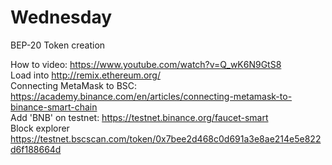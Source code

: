 # Wednesday
BEP-20 Token creation

How to video: https://www.youtube.com/watch?v=Q_wK6N9GtS8 <br />
Load into http://remix.ethereum.org/ <br />
Connecting MetaMask to BSC: https://academy.binance.com/en/articles/connecting-metamask-to-binance-smart-chain <br />
Add 'BNB' on testnet: https://testnet.binance.org/faucet-smart <br />
Block explorer https://testnet.bscscan.com/token/0x7bee2d468c0d691a3e8ae214e5e822d6f188664d <br />
